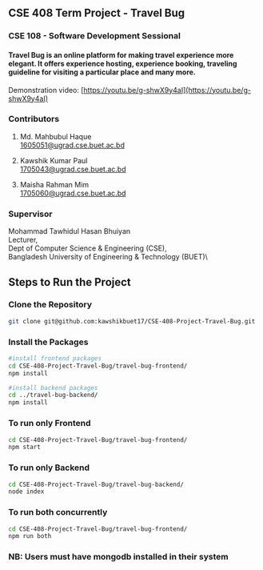 ## CSE 408 Term Project - Travel Bug

### CSE 108 - Software Development Sessional

#### Travel Bug is an online platform for making travel experience more elegant. It offers experience hosting, experience booking, traveling guideline for visiting a particular place and many more.

Demonstration video: [https://youtu.be/g-shwX9y4aI](https://youtu.be/g-shwX9y4aI)

### Contributors

1. Md. Mahbubul Haque\
   1605051@ugrad.cse.buet.ac.bd

2. Kawshik Kumar Paul\
   1705043@ugrad.cse.buet.ac.bd
3. Maisha Rahman Mim\
   1705060@ugrad.cse.buet.ac.bd

### Supervisor

Mohammad Tawhidul Hasan Bhuiyan\
Lecturer,\
Dept of Computer Science & Engineering (CSE),\
Bangladesh University of Engineering & Technology (BUET)\

## Steps to Run the Project

### Clone the Repository

```sh
git clone git@github.com:kawshikbuet17/CSE-408-Project-Travel-Bug.git
```

### Install the Packages

```sh
#install frontend packages
cd CSE-408-Project-Travel-Bug/travel-bug-frontend/
npm install

#install backend packages
cd ../travel-bug-backend/
npm install
```

### To run only Frontend

```sh
cd CSE-408-Project-Travel-Bug/travel-bug-frontend/
npm start
```

### To run only Backend

```sh
cd CSE-408-Project-Travel-Bug/travel-bug-backend/
node index
```

### To run both concurrently

```sh
cd CSE-408-Project-Travel-Bug/travel-bug-frontend/
npm run both
```

### NB: Users must have mongodb installed in their system
